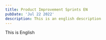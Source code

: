 ```yaml
---
title: Product Improvement Sprints EN
pubDate: 'Jul 22 2022'
description: This is an english description
---
```


This is English
